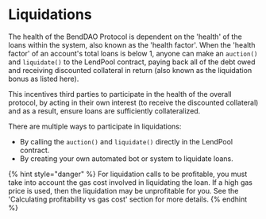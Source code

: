 # Liquidations

The health of the BendDAO Protocol is dependent on the 'health' of the loans within the system, also known as the 'health factor'. When the 'health factor' of an account's total loans is below 1, anyone can make an `auction()` and `liquidate()` to the LendPool contract, paying back all of the debt owed and receiving discounted collateral in return (also known as the liquidation bonus as listed here).

This incentives third parties to participate in the health of the overall protocol, by acting in their own interest (to receive the discounted collateral) and as a result, ensure loans are sufficiently collateralized.

There are multiple ways to participate in liquidations:

* By calling the `auction()` and `liquidate()` directly in the LendPool contract.
* By creating your own automated bot or system to liquidate loans.

{% hint style="danger" %}
For liquidation calls to be profitable, you must take into account the gas cost involved in liquidating the loan. If a high gas price is used, then the liquidation may be unprofitable for you. See the 'Calculating profitability vs gas cost' section for more details.
{% endhint %}

